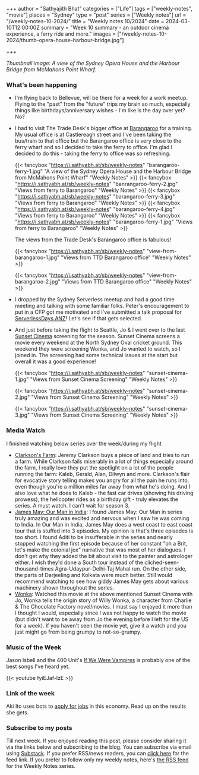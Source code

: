 +++
author = "Sathyajith Bhat"
categories = ["Life"]
tags = ["weekly-notes", "movie"]
places = "Sydney"
type = "post"
series = ["Weekly notes"]
url = "/weekly-notes-10-2024/"
title = "Weekly notes 10/2024"
date = 2024-03-10T12:00:00Z
summary = "Week 10 summary - an outdoor cinema experience, a ferry ride and more."
images = ["/weekly-notes-10-2024/thumb-opera-house-harbour-bridge.jpg"]

+++

_Thumbnail image: A view of the Sydney Opera House and the Harbour Bridge from McMahons Point Wharf._ 

### What's been happening

* I'm flying back to Bellevue, will be there for a week for a work meetup. Flying to the "past" from the "future" trips my brain so much, especially things like birthdays/anniversary wishes - I'm like is the day over yet? No? 
* I had to visit The Trade Desk's bigger office at [Barangaroo](https://en.wikipedia.org/wiki/Barangaroo,_New_South_Wales) for a training. My usual office is at Castlereagh street and I've been taking the bus/train to that office but the Barangaroo office is very close to the ferry wharf and so I decided to take the ferry to office. I'm glad I decided to do this - taking the ferry to office was so refreshing. 

  {{< fancybox "https://i.sathyabh.at/sb/weekly-notes" "barangaroo-ferry-1.jpg" "A view of the Sydney Opera House and the Harbour Bridge from McMahons Point Wharf" "Weekly Notes" >}}
  {{< fancybox "https://i.sathyabh.at/sb/weekly-notes" "banrangaroo-ferry-2.jpg" "Views from ferry to Barangaroo" "Weekly Notes" >}}
  {{< fancybox "https://i.sathyabh.at/sb/weekly-notes" "barangaroo-ferry-3.jpg" "Views from ferry to Barangaroo" "Weekly Notes" >}}
  {{< fancybox "https://i.sathyabh.at/sb/weekly-notes" "barangaroo-ferry-4.jpg" "Views from ferry to Barangaroo" "Weekly Notes" >}}
  {{< fancybox "https://i.sathyabh.at/sb/weekly-notes" "barangaroo-ferry-1.jpg" "Views from ferry to Barangaroo" "Weekly Notes" >}}

  The views from the Trade Desk's Barangaroo office is fabulous!

  {{< fancybox "https://i.sathyabh.at/sb/weekly-notes" "view-from-barangaroo-1.jpg" "Views from TTD Barangaroo office" "Weekly Notes" >}}

  {{< fancybox "https://i.sathyabh.at/sb/weekly-notes" "view-from-barangaroo-2.jpg" "Views from TTD Barangaroo office" "Weekly Notes" >}}

* I dropped by the Sydney Serverless meetup and had a good time meeting and talking with some familiar folks. Peter's encouragement to put in a CFP got me motivated and I've submitted a talk proposal for [ServerlessDays ANZ](https://anz.serverlessdays.io/)! Let's see if that gets selected.
* And just before taking the flight to Seattle, Jo & I went over to the last [Sunset Cinema](https://sunsetcinema.com.au/north-sydney/) screening for the season. Sunset Cinema screens a movie every weekend at the North Sydney Oval cricket ground. This weekend they were screening Wonka, and Jo wanted to watch, so I joined in. The screening had some technical issues at the start but overall it was a good experience!

  {{< fancybox "https://i.sathyabh.at/sb/weekly-notes" "sunset-cinema-1.jpg" "Views from Sunset Cinema Screening" "Weekly Notes" >}}

  {{< fancybox "https://i.sathyabh.at/sb/weekly-notes" "sunset-cinema-2.jpg" "Views from Sunset Cinema Screening" "Weekly Notes" >}}

  {{< fancybox "https://i.sathyabh.at/sb/weekly-notes" "sunset-cinema-3.jpg" "Views from Sunset Cinema Screening" "Weekly Notes" >}}

### Media Watch

I finished watching below series over the week/during my flight

* [Clarkson's Farm](https://www.justwatch.com/us/tv-show/jeremy-clarkson-i-bought-the-farm): Jeremy Clarkson buys a piece of land and tries to run a farm. While Clarkson fails miserably in a lot of things especially around the farm, I really love they put the spotlight on a lot of the people running the farm: Kaleb, Gerald, Alan, Dilwyn and more. Clarkson's flair for evocative story telling makes you angry for all the pain he runs into, even though you're a million miles far away from what he's doing. And I also love what he does to Kaleb - the fast car drives (showing his driving prowess), the helicopter rides as a birthday gift - truly elevates the series. A must watch. I can't wait for season 3.
* [James May: Our Man in India](https://en.wikipedia.org/wiki/James_May:_Our_Man_in...#Series_3:_Our_Man_in_India_(2024)): I found James May: Our Man in series truly amazing and was excited and nervous when I saw he was coming to India. In Our Man in India, James May does a west coast to east coast tour that is stuffed into 3 episodes. My opinion is that's three episodes is too short. I found Aditi to be insufferable in the series and nearly stopped watching the first episode because of her constant "oh a Brit, let's make the colonial jox" narrative that was most of her dialogues. I don't get why they added the bit about visit to the painter and astrologer either. I wish they'd done a South tour instead of the cliched-seen-thousand-times Agra-Udaypur-Delhi-Taj Mahal run. On the other side, the parts of Darjeeling and Kolkata were much better. Still would recommend watching to see how giddy James May gets about various machinery shown throughout the series.
* [Wonka](https://en.wikipedia.org/wiki/Wonka_(film)): Watched this movie at the above mentioned Sunset Cinema with Jo, Wonka tells the origin story of Willy Wonka, a character from Charlie & The Chocolate Factory novel/movies. I must say I enjoyed it more than I thought I would, especially since I was not happy to watch the movie (but didn't want to be away from Jo the evening before I left for the US for a week). If you haven't seen the movie yet, give it a watch and you just might go from being grumpy to not-so-grumpy.

### Music of the Week

Jason Isbell and the 400 Unit's [If We Were Vampires](https://www.youtube.com/watch?v=fyiEJaf-IzE) is probably one of the best songs I've heard yet. 

{{< youtube fyiEJaf-IzE >}}

### Link of the week

Aki Ito uses bots to [apply for jobs](https://www.businessinsider.com/job-applications-hiring-ai-bots-spam-resume-cover-letter-2024-3) in this economy. Read up on the results she gets. 

### Subscribe to my posts

Till next week. If you enjoyed reading this post, please consider sharing it via the links below and subscribing to the blog. You can subscribe via email using [Substack](https://sathyabhat.substack.com/). If you prefer RSS/news readers, you can [click here](https://sathyabh.at/index.xml) for the feed link. If you prefer to follow only my weekly notes, here's [the RSS feed](https://sathyabh.at/series/weekly-notes/index.xml) for the Weekly Notes series. 